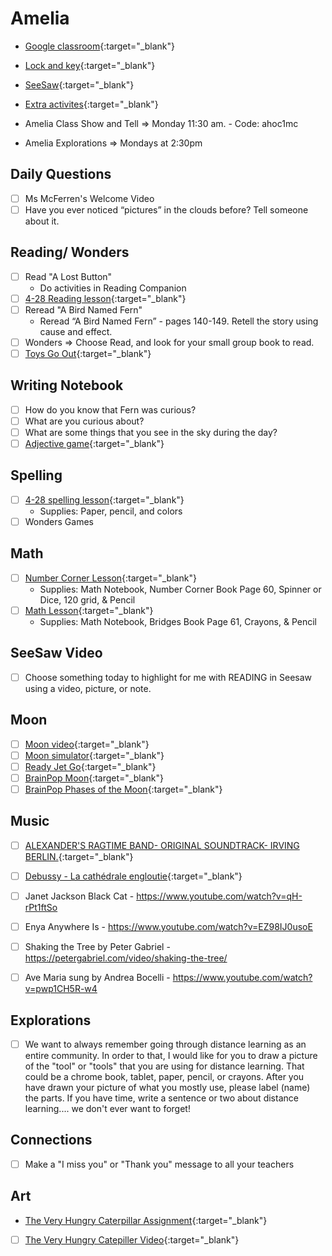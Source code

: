 # Amelia

- [Google classroom](https://classroom.google.com/){:target="_blank"}
- [Lock and key](https://www.ahschools.us/sign-in){:target="_blank"}
- [SeeSaw](https://app.seesaw.me/){:target="_blank"}
- [Extra activites](Amelia_extra){:target="_blank"}

- Amelia Class Show and Tell => Monday 11:30 am. - Code: ahoc1mc
- Amelia Explorations => Mondays at 2:30pm


## Daily Questions
 - [ ] Ms McFerren's Welcome Video
 - [ ] Have you ever noticed “pictures” in the clouds before?  Tell someone about it.

## Reading/ Wonders
 - [ ] Read "A Lost Button"
 	- Do activities in Reading Companion
  - [ ] [4-28 Reading lesson](https://drive.google.com/file/d/17cy0wb4kDsgdPTs0JALK2oab5t1CFX1p/view){:target="_blank"}
  - [ ] Reread "A Bird Named Fern"
    - Reread “A Bird Named Fern” - pages 140-149.  Retell the story using cause and effect. 
  - [ ] Wonders => Choose Read, and look for your small group book to read.  
  - [ ] [Toys Go Out](https://docs.google.com/document/d/1ucISWm50hSFFfUmbYSedTSbLlBP3UXRR5yTle4iao7Y/edit?usp=sharing){:target="_blank"}

## Writing Notebook
  - [ ] How do you know that Fern was curious?
  - [ ] What are you curious about?
  - [ ] What are some things that you see in the sky during the day?
  - [ ] [Adjective game](https://www.turtlediary.com/game/adjective-words.html){:target="_blank"}

## Spelling
  - [ ] [4-28 spelling lesson](https://drive.google.com/open?id=1wCY7IMjRlQOF7-qDQ63NKiANcZsFmHos){:target="_blank"}
  	- Supplies: Paper, pencil, and colors
  - [ ] Wonders Games

## Math
  - [ ] [Number Corner Lesson](https://drive.google.com/file/d/1kBAGoa3twFAZat07DCAt8_lHIPoLvqvX/view?usp=sharing){:target="_blank"}
  	-  Supplies: Math Notebook, Number Corner Book Page 60, Spinner or Dice, 120 grid, & Pencil
  - [ ] [Math Lesson](https://drive.google.com/file/d/1MtD6kGXn9sICtQhvQi-fcYXzhI5tN0GF/view?usp=sharing){:target="_blank"} 
    - Supplies: Math Notebook, Bridges Book Page 61, Crayons, & Pencil

## SeeSaw Video
 - [ ] Choose something today to highlight for me with READING  in Seesaw using a video, picture, or note.
 
## Moon
- [ ] [Moon video](https://www.pbs.org/video/d4k-the-moon-vxwv6a/){:target="_blank"}
- [ ] [Moon simulator](https://moon.nasa.gov/){:target="_blank"}
- [ ] [Ready Jet Go](https://pbskids.org/readyjetgo/videos){:target="_blank"}
- [ ] [BrainPop Moon](https://www.brainpop.com/science/space/moon/){:target="_blank"}
- [ ] [BrainPop Phases of the Moon](https://www.brainpop.com/science/space/moonphases/){:target="_blank"}

## Music
- [ ] [ALEXANDER'S RAGTIME BAND- ORIGINAL SOUNDTRACK- IRVING BERLIN.](https://www.youtube.com/watch?v=6gbBkXHRM1o){:target="_blank"}
- [ ] [Debussy - La cathédrale engloutie](https://www.youtube.com/watch?v=JAVyKDDsM3s){:target="_blank"}
- [ ] Janet Jackson Black Cat - https://www.youtube.com/watch?v=qH-rPt1ftSo
- [ ] Enya Anywhere Is - https://www.youtube.com/watch?v=EZ98IJ0usoE
- [ ] Shaking the Tree by Peter Gabriel - https://petergabriel.com/video/shaking-the-tree/
- [ ] Ave Maria sung by Andrea Bocelli - https://www.youtube.com/watch?v=pwp1CH5R-w4



## Explorations
- [ ] We want to always remember going through distance learning as an entire community. In order to that, I would like for you to draw a picture of the "tool" or "tools" that you are using for distance learning. That could be a chrome book, tablet, paper, pencil, or crayons.
After you have drawn your picture of what you mostly use, please label (name) the parts. If you have time, write a sentence or two about distance learning.... we don't ever want to forget!

## Connections
- [ ] Make a  "I miss you" or "Thank you" message to all your teachers
  
## Art
- [The Very Hungry Caterpillar Assignment](https://classroom.google.com/c/NTU1OTA3OTEyMzZa/a/NzIyNzQ2Mzg3MjJa/details){:target="_blank"}
- [ ] [The Very Hungry Catepiller Video](https://www.youtube.com/watch?v=75NQK-Sm1YY){:target="_blank"}
